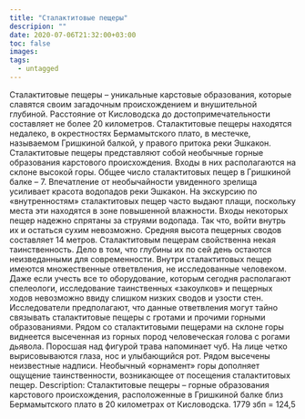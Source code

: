 ```yaml
---
title: "Сталактитовые пещеры"
descripion: ""
date: 2020-07-06T21:32:00+03:00
toc: false
images:
tags:
  - untagged
---
```


Сталактитовые пещеры – уникальные карстовые образования, которые славятся своим загадочным происхождением и внушительной глубиной. Расстояние от Кисловодска до достопримечательности составляет не более 20 километров. Сталактитовые пещеры находятся недалеко, в окрестностях Бермамытского плато, в местечке, называемом Гришкиной балкой, у правого притока реки Эшкакон.
Сталактитовые пещеры представляют собой необычные горные образования карстового происхождения. Входы в них располагаются на склоне высокой горы. Общее число сталактитовых пещер в Гришкиной балке – 7. Впечатление от необычайности увиденного зрелища усиливает красота водопадов реки Эшкакон. На экскурсию по «внутренностям» сталактитовых пещер часто выдают плащи, поскольку места эти находятся в зоне повышенной влажности. Входы некоторых пещер надежно спрятаны за струями водопада. Так что, войти внутрь их и остаться сухим невозможно. Средняя высота пещерных сводов составляет 14 метров.
Сталактитовым пещерам свойственна некая таинственность. Дело в том, что глубины их по сей день остаются неизведанными для современности. Внутри сталактитовых пещер имеются множественные ответвления, не исследованные человеком. Даже если учесть все то оборудование, которым сегодня располагают спелеологи, исследование таинственных «закоулков» и пещерных ходов невозможно ввиду слишком низких сводов и узости стен. Исследователи предполагают, что данные ответвления могут тайно связывать сталактитовые пещеры с гротами и прочими горными образованиями.
Рядом со сталактитовыми пещерами на склоне горы виднеется высеченная из горных пород человеческая голова с рогами дьявола. Поросшая над фигурой трава напоминает чуб. На лице четко вырисовываются глаза, нос и улыбающийся рот. Рядом высечены неизвестные надписи. Необычный «орнамент» горы дополняет ощущение таинственности, возникающее от посещения сталактитовых пещер.
Description:
Сталактитовые пещеры – горные образования карстового происхождения, расположенные в Гришкиной балке близ Бермамытского плато в 20 километрах от Кисловодска.
1779 збп = 124,5
